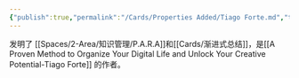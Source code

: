 ```yaml
---
{"publish":true,"permalink":"/Cards/Properties Added/Tiago Forte.md","title":"🧑Tiago Forte","created":"2022-06-19","modified":"2023-03-14","published":"2025-07-08T23:59:10.923+08:00","cssclasses":""}
---
```



发明了 [[Spaces/2-Area/知识管理/P.A.R.A]]和[[Cards/渐进式总结]]，是[[A Proven Method to Organize Your Digital Life and Unlock Your Creative Potential-Tiago Forte]] 的作者。